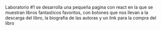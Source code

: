 Laboratorio #1 
se desarrolla una pequeña pagina con react en la que se muestran libros fantasticos favoritos, con botones que nos llevan a la descarga del libro, la biografia de las autoras y un link para la compra del libro
